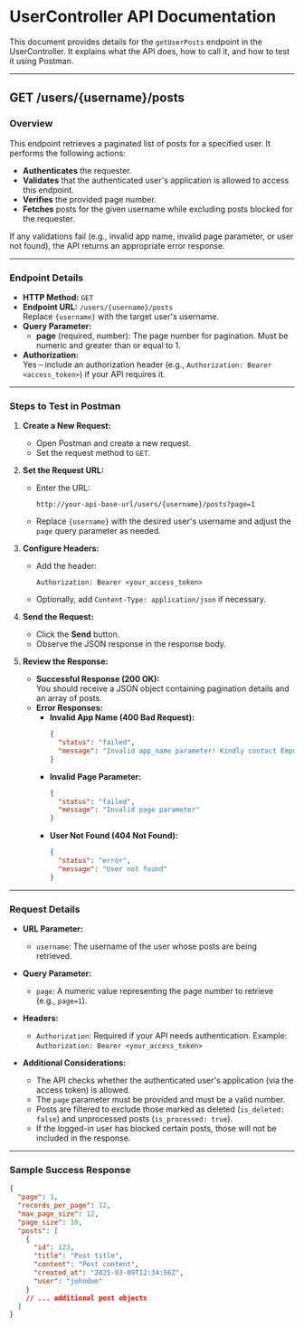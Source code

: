 # UserController API Documentation

This document provides details for the `getUserPosts` endpoint in the UserController. It explains what the API does, how to call it, and how to test it using Postman.

---

## GET /users/{username}/posts

### Overview

This endpoint retrieves a paginated list of posts for a specified user. It performs the following actions:
- **Authenticates** the requester.
- **Validates** that the authenticated user's application is allowed to access this endpoint.
- **Verifies** the provided page number.
- **Fetches** posts for the given username while excluding posts blocked for the requester.

If any validations fail (e.g., invalid app name, invalid page parameter, or user not found), the API returns an appropriate error response.

---

### Endpoint Details

- **HTTP Method:** `GET`
- **Endpoint URL:** `/users/{username}/posts`  
  Replace `{username}` with the target user's username.
- **Query Parameter:**
  - **page** (required, number): The page number for pagination. Must be numeric and greater than or equal to 1.
- **Authorization:**  
  Yes – include an authorization header (e.g., `Authorization: Bearer <access_token>`) if your API requires it.

---

### Steps to Test in Postman

1. **Create a New Request:**
   - Open Postman and create a new request.
   - Set the request method to `GET`.

2. **Set the Request URL:**
   - Enter the URL:  
     ```
     http://your-api-base-url/users/{username}/posts?page=1
     ```
   - Replace `{username}` with the desired user's username and adjust the `page` query parameter as needed.

3. **Configure Headers:**
   - Add the header:  
     ```
     Authorization: Bearer <your_access_token>
     ```
   - Optionally, add `Content-Type: application/json` if necessary.

4. **Send the Request:**
   - Click the **Send** button.
   - Observe the JSON response in the response body.

5. **Review the Response:**
   - **Successful Response (200 OK):**  
     You should receive a JSON object containing pagination details and an array of posts.
   - **Error Responses:**
     - **Invalid App Name (400 Bad Request):**  
       ```json
       {
         "status": "failed",
         "message": "Invalid app_name parameter! Kindly contact Empowerverse team"
       }
       ```
     - **Invalid Page Parameter:**  
       ```json
       {
         "status": "failed",
         "message": "Invalid page parameter"
       }
       ```
     - **User Not Found (404 Not Found):**  
       ```json
       {
         "status": "error",
         "message": "User not found"
       }
       ```

---

### Request Details

- **URL Parameter:**
  - `username`: The username of the user whose posts are being retrieved.

- **Query Parameter:**
  - `page`: A numeric value representing the page number to retrieve (e.g., `page=1`).

- **Headers:**
  - `Authorization`: Required if your API needs authentication. Example:  
    `Authorization: Bearer <your_access_token>`

- **Additional Considerations:**
  - The API checks whether the authenticated user's application (via the access token) is allowed.
  - The `page` parameter must be provided and must be a valid number.
  - Posts are filtered to exclude those marked as deleted (`is_deleted: false`) and unprocessed posts (`is_processed: true`).
  - If the logged-in user has blocked certain posts, those will not be included in the response.

---

### Sample Success Response

```json
{
  "page": 1,
  "records_per_page": 12,
  "max_page_size": 12,
  "page_size": 10,
  "posts": [
    {
      "id": 123,
      "title": "Post title",
      "content": "Post content",
      "created_at": "2025-03-09T12:34:56Z",
      "user": "johndoe"
    }
    // ... additional post objects
  ]
}
